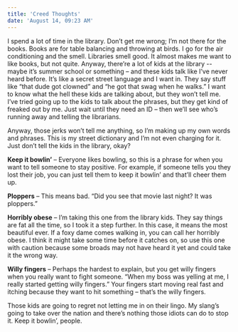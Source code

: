 ```yaml
---
title: 'Creed Thoughts'
date: 'August 14, 09:23 AM'
---
```


I spend a lot of time in the library. Don’t get me wrong; I’m not there for the books. Books are for table balancing and throwing at birds. I go for the air conditioning and the smell. Libraries smell good. It almost makes me want to like books, but not quite. Anyway, there’re a lot of kids at the library -- maybe it’s summer school or something – and these kids talk like I’ve never heard before. It’s like a secret street language and I want in. They say stuff like “that dude got clowned” and “he got that swag when he walks.” I want to know what the hell these kids are talking about, but they won’t tell me. I’ve tried going up to the kids to talk about the phrases, but they get kind of freaked out by me. Just wait until they need an ID – then we’ll see who’s running away and telling the librarians.

Anyway, those jerks won’t tell me anything, so I’m making up my own words and phrases. This is my street dictionary and I’m not even charging for it. Just don’t tell the kids in the library, okay?

**Keep it bowlin’** – Everyone likes bowling, so this is a phrase for when you want to tell someone to stay positive. For example, if someone tells you they lost their job, you can just tell them to keep it bowlin’ and that’ll cheer them up.

**Ploppers** – This means bad. “Did you see that movie last night? It was ploppers.”

**Horribly obese** – I’m taking this one from the library kids. They say things are fat all the time, so I took it a step further. In this case, it means the most beautiful ever. If a foxy dame comes walking in, you can call her horribly obese. I think it might take some time before it catches on, so use this one with caution because some broads may not have heard it yet and could take it the wrong way.

**Willy fingers** – Perhaps the hardest to explain, but you get willy fingers when you really want to fight someone. “When my boss was yelling at me, I really started getting willy fingers.” Your fingers start moving real fast and itching because they want to hit something – that’s the willy fingers.

Those kids are going to regret not letting me in on their lingo. My slang’s going to take over the nation and there’s nothing those idiots can do to stop it. Keep it bowlin’, people.